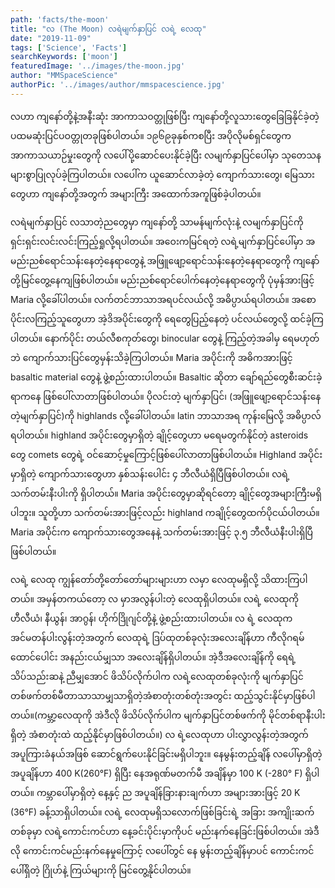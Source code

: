 ```yaml
---
path: 'facts/the-moon'
title: "လ (The Moon) လရဲမျက်နှာပြင် လရဲ့ လေထု"
date: "2019-11-09"
tags: ['Science', 'Facts']
searchKeywords: ['moon']
featuredImage: '../images/the-moon.jpg'
author: "MMSpaceScience"
authorPic: '../images/author/mmspacescience.jpg'
---
```

လဟာ ကျနော်တို့နဲ့အနီးဆုံး အာကာသ၀တ္တုဖြစ်ပြီး ကျနော်တို့လူသားတွေခြေခြနိုင်ခဲ့တဲ့ ပထမဆုံးပြင်ပဝတ္တုတခုဖြစ်ပါတယ်။ ၁၉၆၉ခုနှစ်ကစပြီး အပိုလိုမစ်ရှင်တွေက အာကာသယာဉ်မှုးတွေကို လပေါ်ပို့ဆောင်ပေးနိုင်ခဲ့ပြီး လမျက်နှာပြင်ပေါ်မှာ သုတေသနများစွာပြုလုပ်ခဲ့ကြပါတယ်။ လပေါ်က ယူဆောင်လာခဲ့တဲ့ ကျောက်သားတွေ၊ မြေသားတွေဟာ ကျနော်တို့အတွက် အများကြီး အထောက်အကူဖြစ်ခဲ့ပါတယ်။

လရဲမျက်နှာပြင်
လသာတဲ့ညတွေမှာ ကျနော်တို့ သာမန်မျက်လုံးနဲ့ လမျက်နှာပြင်ကို ရှင်းရှင်းလင်းလင်းကြည့်ရှုလို့ရပါတယ်။ အဝေးကမြင်ရတဲ့ လရဲ့မျက်နှာပြင်ပေါ်မှာ အမည်းညစ်ရောင်သန်းနေတဲ့နေရာတွေနဲ့ အဖြူဖျော့ရောင်သန်းနေတဲ့နေရာတွေကို ကျနော်တို့မြင်တွေ့နေကျဖြစ်ပါတယ်။ မည်းညစ်ရောင်ပေါက်နေတဲ့နေရာတွေကို ပုံမှန်အားဖြင့် Maria လို့ခေါ်ပါတယ်။ လက်တင်ဘာသာအရပင်လယ်လို့ အဓိပ္ပာယ်ရပါတယ်။ အစောပိုင်းလကြည့်သူတွေဟာ အဲ့ဒိအပိုင်းတွေကို ရေတွေပြည့်နေတဲ့ ပင်လယ်တွေလို့ ထင်ခဲ့ကြပါတယ်။ နောက်ပိုင်း တယ်လီစကုတ်တွေ၊ binocular တွေနဲ့ ကြည့်တဲ့အခါမှ ရေမဟုတ်ဘဲ ကျောက်သားပြင်တွေမှန်းသိခဲ့ကြပါတယ်။ Maria အပိုင်းကို အဓိကအားဖြင့် basaltic material တွေနဲ့ ဖွဲ့စည်းထားပါတယ်။ Basaltic ဆိုတာ ချော်ရည်တွေစီးဆင်းခဲ့ရာကနေ ဖြစ်ပေါ်လာတာဖြစ်ပါတယ်။ ပိုလင်းတဲ့ မျက်နှာပြင်၊ (အဖြူဖျော့ရောင်သန်းနေတဲ့မျက်နှာပြင်)ကို highlands လို့ခေါ်ပါတယ်။ latin ဘာသာအရ ကုန်းမြေလို့ အဓိပ္ပာလ်ရပါတယ်။ highland အပိုင်းတွေမှာရှိတဲ့ ချိုင့်တွေဟာ မရေမတွက်နိုင်တဲ့ asteroids တွေ comets တွေရဲ့ ဝင်ဆောင့်မှုကြောင့်ဖြစ်ပေါ်လာတာဖြစ်ပါတယ်။ Highland အပိုင်းမှာရှိတဲ့ ကျောက်သားတွေဟာ နှစ်သန်းပေါင်း ၄ ဘီလီယံရှိပြီဖြစ်ပါတယ်။ လရဲ့သက်တမ်းနီးပါးကို ရှိပါတယ်။ Maria အပိုင်းတွေမှာဆိုရင်တော့ ချိုင့်တွေအများကြီးမရှိပါဘူး။ သူတို့ဟာ သက်တမ်းအားဖြင့်လည်း highland ကချိုင့်တွေထက်ပိုငယ်ပါတယ်။ Maria အပိုင်းက ကျောက်သားတွေအနေနဲ့ သက်တမ်းအားဖြင့် ၃.၅ ဘီလီယံနီးပါးရှိပြီဖြစ်ပါတယ်။

လရဲ့ လေထု
ကျွန်တော်တို့တော်တော်များများဟာ လမှာ လေထုမရှိလို့ သိထားကြပါတယ်။ အမှန်တကယ်တော့ လ မှာအလွန်ပါးတဲ့ လေထုရှိပါတယ်။ လရဲ့ လေထုကို ဟီလီယံ၊ နီယွန်၊ အာဂွန်၊ ဟိုက်ဒြိုဂျင်တို့နဲ့ ဖွဲ့စည်းထားပါတယ်။ လ ရဲ့ လေထုက အင်မတန်ပါးလွန်းတဲ့အတွက် လေထုရဲ့ ဒြပ်ထုတစ်ခုလုံးအလေးချိန်ဟာ ကီလိုဂရမ်ထောင်ပေါင်း အနည်းငယ်မျှသာ အလေးချိန်ရှိပါတယ်။ အဲ့ဒီအလေးချိန်ကို ရေရဲ့ သိပ်သည်းဆနဲ့ ညီမျှအောင် ဖိသိပ်လိုက်ပါက လရဲ့လေထုတစ်ခုလုံးကို မျက်နှာပြင်တစ်ဖက်တစ်မီတာသာသာမျှသာရှိတဲ့အံစာတုံးတစ်တုံးအတွင်း ထည့်သွင်းနိုင်မှာဖြစ်ပါတယ်။(ကမ္ဘာ့လေထုကို အဲဒီလို ဖိသိပ်လိုက်ပါက မျက်နှာပြင်တစ်ဖက်ကို မိုင်တစ်ရာနီးပါးရှိတဲ့ အံစာတုံးထဲ ထည့်နိုင်မှာဖြစ်ပါတယ်။) လ ရဲ့လေထုဟာ ပါးလွှာလွန်းတဲ့အတွက် အပူကြားခံနယ်အဖြစ် ဆောင်ရွက်ပေးနိုင်ခြင်းမရှိပါဘူး။ နေမွန်းတည့်ချိန် လပေါ်မှာရှိတဲ့ အပူချိန်ဟာ 400 K(260°F) ရှိပြီး နေအရုဏ်မတက်မီ အချိန်မှာ 100 K (-280° F) ရှိပါတယ်။ ကမ္ဘာပေါ်မှာရှိတဲ့ နေ့နှင့် ည အပူချိန်ခြားနားချက်ဟာ အများအားဖြင့် 20 K (36°F) ခန့်သာရှိပါတယ်။ လရဲ့ လေထုမရှိသလောက်ဖြစ်ခြင်းရဲ့ အခြား အကျိုးဆက်တစ်ခုမှာ လရဲ့ကောင်းကင်ဟာ နေ့ခင်းပိုင်းမှာကိုပင် မည်းနက်နေခြင်းဖြစ်ပါတယ်။ အဲဒီလို ကောင်းကင်မည်းနက်နေမှုကြောင့် လပေါ်တွင် နေ မွန်းတည့်ချိန်မှာပင် ကောင်းကင်ပေါ်ရှိတဲ့ ဂြိုဟ်နဲ့ ကြယ်များကို မြင်တွေ့နိုင်ပါတယ်။